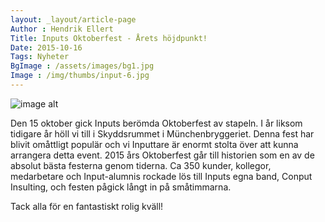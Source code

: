 ```yaml
---
layout: _layout/article-page
Author : Hendrik Ellert
Title: Inputs Oktoberfest - Årets höjdpunkt!
Date: 2015-10-16
Tags: Nyheter
BgImage : /assets/images/bg1.jpg
Image : /img/thumbs/input-6.jpg
---
```


![image alt](/img/nyheter/Oktoberfesten2015Collage.png)


Den 15 oktober gick Inputs berömda Oktoberfest av stapeln. I år liksom tidigare år höll vi till i Skyddsrummet i Münchenbryggeriet. Denna fest har blivit omåttligt populär och vi Inputtare är enormt stolta över att kunna arrangera detta event. 2015 års Oktoberfest går till historien som en av de absolut bästa festerna genom tiderna.
Ca 350 kunder, kollegor, medarbetare och Input-alumnis rockade lös till Inputs egna band, Conput Insulting, och festen pågick långt in på småtimmarna.

Tack alla för en fantastiskt rolig kväll!
